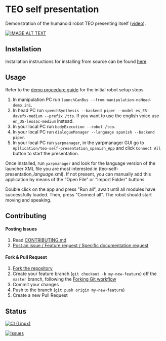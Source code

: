 # TEO self presentation

Demonstration of the humanoid robot TEO presenting itself ([video](https://www.youtube.com/watch?v=VSNGP9K1_YQ)).

[![IMAGE ALT TEXT](http://i3.ytimg.com/vi/VSNGP9K1_YQ/maxresdefault.jpg)](https://www.youtube.com/watch?v=VSNGP9K1_YQ "Teo Self Presentation")

## Installation

Installation instructions for installing from source can be found [here](doc/teo-self-presentation-install.md).

## Usage

Refer to the [demo procedure guide](https://robots.uc3m.es/teo-developer-manual/demo-procedure.html) for the initial robot setup steps.

1. In manipulation PC run `launchCanBus --from manipulation-noHead-demo.ini`.
2. In head PC run `speechSynthesis --backend piper --model es_ES-davefx-medium --prefix /tts`. If you want to use the english voice use `en_US-lessac-medium` instead.
3. In your local PC run `bodyExecution --robot /teo`.
4. In your local PC run `dialogueManager --language spanish --backend piper`.
5. In your local PC run `yarpmanager`, in the yarpmanager GUI go to `Apllication/teo-self-presentation_spanish_App` and click `Connect All` button to start the presentation.

Once installed, run `yarpmanager` and look for the language version of the launcher XML file you are most interested in (teo-self-presentation_*language*.xml). If not present, you can manually add this application by means of the "Open File" or "Import Folder" buttons.

Double click on the app and press "Run all", await until all modules have successfully loaded. Then, press "Connect all". The robot should start moving and speaking.

## Contributing

#### Posting Issues

1. Read [CONTRIBUTING.md](CONTRIBUTING.md)
2. [Post an issue / Feature request / Specific documentation request](https://github.com/roboticslab-uc3m/teo-self-presentation/issues)

#### Fork & Pull Request

1. [Fork the repository](https://github.com/roboticslab-uc3m/teo-self-presentation/fork)
2. Create your feature branch (`git checkout -b my-new-feature`) off the `master` branch, following the [Forking Git workflow](https://www.atlassian.com/git/tutorials/comparing-workflows/forking-workflow)
3. Commit your changes
4. Push to the branch (`git push origin my-new-feature`)
5. Create a new Pull Request

## Status

[![CI (Linux)](https://github.com/roboticslab-uc3m/teo-self-presentation/workflows/Continuous%20Integration/badge.svg)](https://github.com/roboticslab-uc3m/teo-self-presentation/actions)

[![Issues](https://img.shields.io/github/issues/roboticslab-uc3m/teo-self-presentation.svg?label=Issues)](https://github.com/roboticslab-uc3m/teo-self-presentation/issues)
